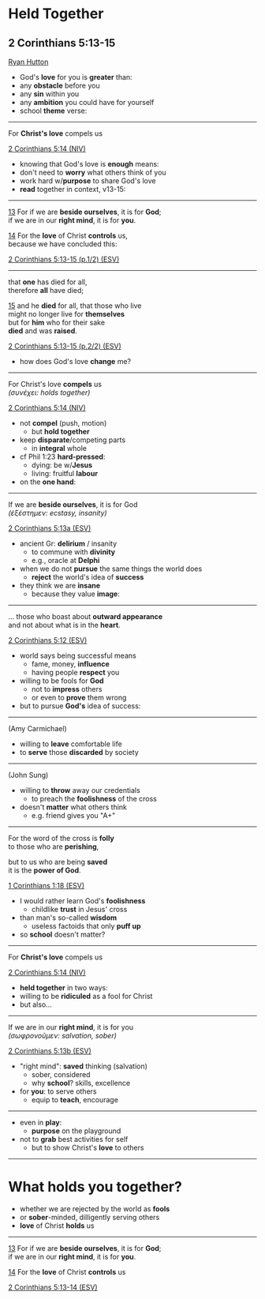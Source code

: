 <!-- .slide: <%= bg("unsplash-Jztmx9yqjBw-stars.jpg") %> id="title" -->
# Held Together
## 2 Corinthians 5:13-15

[Ryan Hutton](https://unsplash.com/photos/Jztmx9yqjBw "caption")

>>>
+ God's **love** for you is **greater** than:
+ any **obstacle** before you
+ any **sin** within you
+ any **ambition** you could have for yourself
+ school **theme** verse:

---
For **Christ's love** compels us

[2 Corinthians 5:14 (NIV)](# "ref")

>>>
+ knowing that God's love is **enough** means:
+ don't need to **worry** what others think of you
+ work hard w/**purpose** to share God's love
+ **read** together in context, v13-15:

---
[13](# "ref")
For if we are **beside ourselves**, it is for **God**; <br>
if we are in our **right mind**, it is for **you**.

[14](# "ref")
For the **love** of Christ **controls** us,  <br>
because we have concluded this:

[2 Corinthians 5:13-15 (p.1/2) (ESV)](# "ref")

---
that **one** has died for all,  <br>
therefore **all** have died; 

[15](# "ref")
and he **died** for all, that those who live  <br>
might no longer live for **themselves**  <br>
but for **him** who for their sake  <br>
**died** and was **raised**.

[2 Corinthians 5:13-15 (p.2/2) (ESV)](# "ref")

>>>
+ how does God's love **change** me?

---
For Christ's love **compels** us <br>
<i>(*συνέχει*: holds together)</i>

[2 Corinthians 5:14 (NIV)](# "ref")

>>>
+ not **compel** (push, motion)
  + but **hold together**
+ keep **disparate**/competing parts 
  + in **integral** whole
+ cf Phil 1:23 **hard-pressed**:
  + dying: be w/**Jesus**
  + living: fruitful **labour**
+ on the **one hand**:

---
If we are **beside ourselves**, it is for God <br>
<i>(*ἐξέστημεν*: ecstasy, insanity)</i>

[2 Corinthians 5:13a (ESV)](# "ref")

>>>
+ ancient Gr: **delirium** / insanity
  + to commune with **divinity**
  + e.g., oracle at **Delphi**
+ when we do not **pursue** the same things the world does
  + **reject** the world's idea of **success**
+ they think we are **insane**
  + because they value **image**:

---
... those who boast about **outward appearance** <br>
and not about what is in the **heart**.

[2 Corinthians 5:12 (ESV)](# "ref")

>>>
+ world says being successful means 
  + fame, money, **influence**
  + having people **respect** you
+ willing to be fools for **God**
  + not to **impress** others
  + or even to **prove** them wrong
+ but to pursue **God's** idea of success:

---
(Amy Carmichael)

>>>
+ willing to **leave** comfortable life
+ to **serve** those **discarded** by society

---
(John Sung)

>>>
+ willing to **throw** away our credentials
  + to preach the **foolishness** of the cross
+ doesn't **matter** what others think
  + e.g. friend gives you "A+"

---
For the word of the cross is **folly** <br>
to those who are **perishing**, 

but to us who are being **saved** <br>
it is the **power of God**.

[1 Corinthians 1:18 (ESV)](# "ref")

>>>
+ I would rather learn God's **foolishness**
  + childlike **trust** in Jesus' cross
+ than man's so-called **wisdom**
  + useless factoids that only **puff up**
+ so **school** doesn't matter? 

---
For **Christ's love** compels us

[2 Corinthians 5:14 (NIV)](# "ref")

>>>
+ **held together** in two ways:
+ willing to be **ridiculed** as a fool for Christ
+ but also...

---
If we are in our **right mind**, it is for you<br>
<i>(*σωφρονοῦμεν*: salvation, sober)</i>

[2 Corinthians 5:13b (ESV)](# "ref")

>>>
+ "right mind": **saved** thinking (salvation)
  + sober, considered
  + why **school**? skills, excellence
+ for **you**: to serve others
  + equip to **teach**, encourage

---

>>>
+ even in **play**:
  + **purpose** on the playground
+ not to **grab** best activities for self
  + but to show Christ's **love** to others


---
<!-- .slide: data-background="white" -->
# What **holds** you together? 

>>>
+ whether we are rejected by the world as **fools**
+ or **sober**-minded, dilligently serving others
+ **love** of Christ **holds** us

---
[13](# "ref")
For if we are **beside ourselves**, it is for **God**; <br>
if we are in our **right mind**, it is for **you**.

[14](# "ref")
For the **love** of Christ **controls** us

[2 Corinthians 5:13-14 (ESV)](# "ref")

